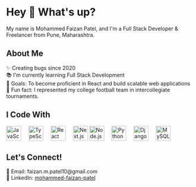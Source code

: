 <h1 align="left">Hey 👋 What's up?</h1>
<p align="left">My name is Mohammed Faizan Patel, and I'm a Full Stack Developer & Freelancer from Pune, Maharashtra.</p>

<h2 align="left">About Me</h2>
<p align="left">
✨ Creating bugs since 2020<br>
📚 I'm currently learning Full Stack Development<br>
🎯 Goals: To become proficient in React and build scalable web applications<br>
🎲 Fun fact: I represented my college football team in intercollegiate tournaments.
</p>

<h2 align="left">I Code With</h2>
<div align="left"> 
  <img src="https://cdn.jsdelivr.net/gh/devicons/devicon/icons/javascript/javascript-original.svg" height="40" alt="JavaScript logo" /> 
  <img width="12" /> 
  <img src="https://cdn.jsdelivr.net/gh/devicons/devicon/icons/typescript/typescript-original.svg" height="40" alt="TypeScript logo" /> 
  <img width="12" /> 
  <img src="https://cdn.jsdelivr.net/gh/devicons/devicon/icons/react/react-original.svg" height="40" alt="React logo" /> 
  <img width="12" /> 
  <img src="https://cdn.jsdelivr.net/gh/devicons/devicon/icons/nextjs/nextjs-original.svg" height="40" alt="Next.js logo" />  
  <img src="https://cdn.jsdelivr.net/gh/devicons/devicon/icons/nodejs/nodejs-original.svg" height="40" alt="Node.js logo" /> 
  <img width="12" />  
  <img src="https://cdn.jsdelivr.net/gh/devicons/devicon/icons/python/python-original.svg" height="40" alt="Python logo" /> 
  <img width="12" /> 
  <img src="https://cdn.jsdelivr.net/gh/devicons/devicon/icons/django/django-plain.svg" height="40" alt="Django logo" /> 
  <img width="12" /> 
  <img src="https://cdn.jsdelivr.net/gh/devicons/devicon/icons/mysql/mysql-original.svg" height="40" alt="MySQL logo" /> 
</div>

<h2 align="left">Let's Connect!</h2>
<p align="left">
📧 Email: faizan.m.patel10@gmail.com <br>
🔗 LinkedIn: <a href="https://www.linkedin.com/in/mohammed-faizan-patel-6939821b5" target="_blank">mohammed-faizan-patel</a>
</p>

<!--
**FAIZAN101013/FAIZAN101013** is a ✨ _special_ ✨ repository because its `README.md` (this file) appears on your GitHub profile.

Here are some ideas to get you started:

- 🔭 I’m currently working on ...
- 🌱 I’m currently learning ...
- 👯 I’m looking to collaborate on ...
- 🤔 I’m looking for help with ...
- 💬 Ask me about ...
- 📫 How to reach me: ...
- 😄 Pronouns: ...
- ⚡ Fun fact: ...
-->
